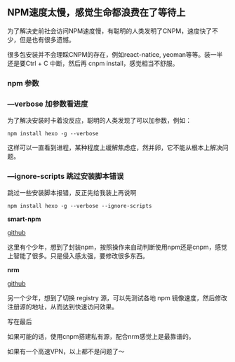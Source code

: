 ## NPM速度太慢，感觉生命都浪费在了等待上

为了解决史前社会访问NPM速度慢，有聪明的人类发明了CNPM，速度快了不少，但是也有很多遗憾。

很多包安装并不会理睬CNPM的存在，例如react-natice, yeoman等等。装一半还是要Ctrl + C 中断，然后再 cnpm install，感觉相当不舒服。

### npm 参数

### —verbose 加参数看进度

为了解决安装时卡着没反应，聪明的人类发现了可以加参数，例如：

    npm install hexo -g --verbose

这样可以一直看到进程，某种程度上缓解焦虑症，然并卵，它不能从根本上解决问题。

### —ignore-scripts 跳过安装脚本错误

跳过一些安装脚本报错，反正先给我装上再说啊

    npm install hexo -g --verbose --ignore-scripts

**smart-npm**

[github](https://github.com/qiu8310/smart-npm)

这里有个少年，想到了封装npm，按照操作来自动判断使用npm还是cnpm，感觉上智能了很多。只是侵入感太强，要修改很多东西。

**nrm**

[github](https://github.com/qiu8310/smart-npm)

另一个少年，想到了切换 registry 源，可以先测试各地 npm 镜像速度，然后修改注册源的地址，从而达到快速访问效果。

写在最后

如果可能的话，使用cnpm搭建私有源，配合nrm感觉上是最靠谱的。

如果有一个高速VPN，以上都不是问题了～